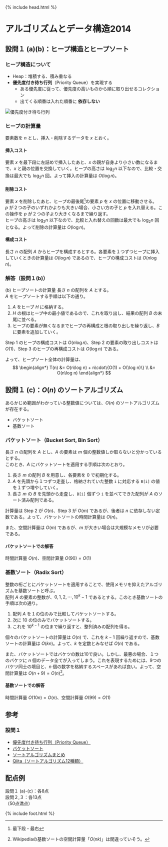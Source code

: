 {% include head.html %}

# アルゴリズムとデータ構造2014

## 設問１ (a)(b)：ヒープ構造とヒープソート
### ヒープ構造について
- Heap：堆積する、積み重なる
- **優先度付き待ち行列**（Priority Queue）を実現する
  + ある優先度に従って、優先度の高いものから順に取り出せるコレクション
  + 出てくる順番は入れた順番に **依存しない**

![優先度付き待ち行列](https://ufcpp.net/media/ufcpp2000/algorithm/fig/col_heap0.png)

### ヒープの計算量
要素数を $n$ とし、挿入・削除するデータを $x$ とおく。

#### 挿入コスト
要素 $x$ を最下段に左詰めで挿入したあと、$x$ の親が自身より小さい数になるまで、$x$ と親の位置を交換していく。ヒープの高さは $\log_2 n$ 以下なので、比較・交換は最大でも $\log_2 n$ 回。よって挿入の計算量は $O(\log n)$。

#### 削除コスト
要素 $x$ を削除したあと、ヒープの最後尾[^1]の要素 $p$ を $x$ の位置に移動させる。  
$p$ が２つの子のいずれかよりも大きい場合、小さい方の子と $p$ を入れ替える。この操作を $p$ が２つの子より大きくなるまで繰り返す。  
ヒープの高さは $\log_2 n$ 以下なので、比較と入れ替えの回数は最大でも $\log_2 n$ 回となる。よって削除の計算量は $O(\log n)$。

#### 構成コスト
長さ $n$ の配列 $A$ からヒープを構成するとする。各要素を１つずつヒープに挿入していくときの計算量は $O(\log n)$ であるので、ヒープの構成コストは $O(n\log n)$。

[^1]:最下段・最右

### 解答（設問１(b)）
(b) ヒープソートの計算量
長さ $n$ の配列を $A$ とする。  
$A$ をヒープソートする手順は以下の通り。

1. $A$ をヒープ $H$ に格納する。
1. $H$ の根はヒープ中の最小値であるので、これを取り出し、結果の配列 $B$ の末尾に並べる。
1. ヒープの要素が無くなるまでヒープの再構成と根の取り出しを繰り返し、$B$ に要素を追加していく。

Step 1 のヒープの構成コストは $O(n\log n)$、Step 2 の要素の取り出しコストは $O(1)$、Step 3 のヒープの再構成コストは $O(\log n)$ である。

よって、ヒープソート全体の計算量は、
$$
\begin{align*}
T(n) &= O(n\log n) + n\cdot\{O(1) + O(\log n)\} \\
     &= O(n\log n)
\end{align*}
$$

## 設問１ (c)：$O(n)$ のソートアルゴリズム
あらかじめ範囲がわかっている整数値については、$O(n)$ のソートアルゴリズムが存在する。
- バケットソート
- 基数ソート

### バケットソート（Bucket Sort, Bin Sort）
長さ $n$ の配列を $A$ とし、$A$ の要素は $m$ 個の整数値しか取らないと分かっているとする。  
このとき、$A$ にバケットソートを適用する手順は次のとおり。

1. 長さ $m$ の配列 $B$ を用意し、各要素を $0$ で初期化する。
1. $A$ を先頭から１つずつ走査し、格納されていた整数 `i` に対応する `B[i]` の値を１ずつ増やしていく。
1. 長さ $m$ の $B$ を先頭から走査し、`B[i]` 個ずつ `i` を並べてできた配列が $A$ のソート済み配列である。

計算量は Step 2 が $O(n)$、Step 3 が $O(m)$ であるが、後者は $n$ に依存しない定数である。よって、バケットソートの時間計算量は $O(n)$。

また、空間計算量は $O(m)$ であるが、$m$ が大きい場合は大規模なメモリが必要である。

#### バケットソートでの解答
時間計算量 $O(n)$、空間計算量 $O(90)=O(1)$

### 基数ソート（Radix Sort）
整数の桁ごとにバケットソートを適用することで、使用メモリを抑えたアルゴリズムを基数ソートと呼ぶ。  
配列 $A$ の要素の整数が、$0,1,2,\cdots,10^k-1$ であるとする。このとき基数ソートの手順は次の通り。

1. 配列 $A$ を１の位のみで比較してバケットソートする。
1. 次に 10 の位のみでバケットソートする。
1. これを $10^{k-1}$ の位まで繰り返すと、整列済みの配列を得る。

個々のバケットソートの計算量は $O(n)$ で、これを $k-1$ 回繰り返すので、基数ソートの計算量は $O(kn)$。よって、$k$ を定数とみなせば $O(n)$ である。

また、バケットソートではバケツの数は10で良い。しかし、最悪の場合、１つのバケツに $n$ 個のデータ全てが入ってしまう。これを表現するためには、9つのバケツ同士の境目と、$n$ 個の数字を格納するスペースがあれば良い。よって、空間計算量は $O(n+9)=O(n)$[^2]。

[^2]:Wikipediaの基数ソートの空間計算量「$O(nk)$」は間違っていそう。

#### 基数ソートでの解答
時間計算量 $O(10n) = O(n)$、空間計算量 $O(99)=O(1)$

## 参考
### 設問１
- [優先度付き待ち行列（Priority Queue）](https://ufcpp.net/study/algorithm/col_heap.html#:~:text=優先度付き待ち行列（priority%20queue）とは、,最初に取り出されます%E3%80%82)
- [バケットソート](https://ufcpp.net/study/algorithm/sort_bucket.html)
- [ソートアルゴリズムまとめ](https://ufcpp.net/study/algorithm/sort.html#order)
- [Qiita（ソートアルゴリズム12種類）](https://qiita.com/r-ngtm/items/f4fa55c77459f63a5228)

## 配点例
設問１ (a)-(c)：各8点  
設問２,３：各13点  
（50点満点）

{% include foot.html %}